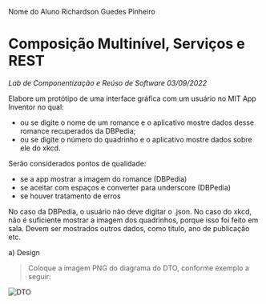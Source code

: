 Nome do Aluno Richardson Guedes Pinheiro

# Composição Multinível, Serviços e REST
*Lab de Componentização e Reúso de Software 03/09/2022*

Elabore um protótipo de uma interface gráfica com um usuário no MIT App Inventor no qual:
* ou se digite o nome de um romance e o aplicativo mostre dados desse romance recuperados da DBPedia;
* ou se digite o número do quadrinho e o aplicativo mostre dados sobre ele do xkcd.

Serão considerados pontos de qualidade:
* se a app mostrar a imagem do romance (DBPedia)
* se aceitar com espaços e converter para underscore (DBPedia)
* se houver tratamento de erros

No caso da DBPedia, o usuário não deve digitar o .json. No caso do xkcd, não é suficiente mostrar a imagem dos quadrinhos, porque isso foi feito em sala. Devem ser mostrados outros dados, como título, ano de publicação etc.

a) Design

> Coloque a imagem PNG do diagrama do DTO, conforme exemplo a seguir:
>
![DTO](lab5-png)
